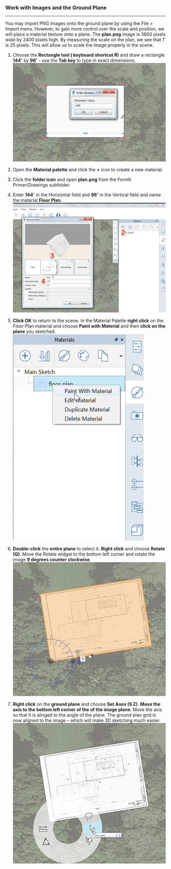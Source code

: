 ### Work with Images and the Ground Plane
---

You may import PNG images onto the ground plane by using the File &gt; Import menu. However, to gain more control over the scale and position, we will place a material texture onto a plane. The **plan.png** image is 3600 pixels wide by 2400 pixels high. By measuring the scale on the plan, we see that 1' is 25 pixels. This will allow us to scale the image properly in the scene.



1. Choose the **Rectangle tool ( keyboard shortcut R)** and draw a rectangle **144'** by **96'** - use the **Tab key** to type in exact dimensions.
![](./images/49fbf65d-2c44-4cc3-9bc6-e172cd19ca81.png)

2. Open the **Material palette** and click the **+** icon to create a new material.

3. Click the **folder icon** and open **plan.png** from the FormIt Primer/Drawings subfolder.

4. Enter **144'** in the Horizontal field and **96'** in the Vertical field and name the material **Floor Plan**.
![](./images/8f0f2e11-ecfb-484d-94f6-0930c8ad7b20.png)

5. **Click OK** to return to the scene. In the Material Palette **right click** on the Floor Plan material and choose **Paint with Material** and then **click on the plane** you sketched.
![](./images/ec9f4404-281a-4fb4-a104-e3dd92f67e62.png)

6. **Double-click** the **entire plane** to select it. **Right click** and choose **Rotate (Q)**. Move the Rotate widget to the bottom left corner and rotate the image **9 degrees counter clockwise**.
![](./images/eab003c6-c95c-4003-9068-0eb43f41a263.png)

7. **Right click** on the **ground plane** and choose **Set Axes (S Z)**. **Move the axis to the bottom left corner of the of the image plane**. Move the axis so that it is alinged to the angle of the plane. The ground plan grid is now aligned to the image – which will make 3D sketching much easier.
![](./images/ed8afd35-af8a-4cf3-b3a7-71def22f9b2e.png)

